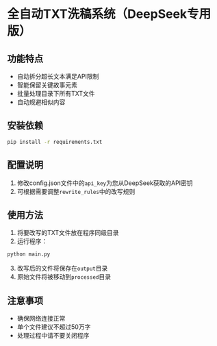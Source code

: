 # 全自动TXT洗稿系统（DeepSeek专用版）

## 功能特点
- 自动拆分超长文本满足API限制
- 智能保留关键故事元素
- 批量处理目录下所有TXT文件
- 自动规避相似内容

## 安装依赖
```bash
pip install -r requirements.txt
```

## 配置说明
1. 修改config.json文件中的`api_key`为您从DeepSeek获取的API密钥
2. 可根据需要调整`rewrite_rules`中的改写规则

## 使用方法
1. 将要改写的TXT文件放在程序同级目录
2. 运行程序：
```bash
python main.py
```
3. 改写后的文件将保存在`output`目录
4. 原始文件将被移动到`processed`目录

## 注意事项
- 确保网络连接正常
- 单个文件建议不超过50万字
- 处理过程中请不要关闭程序
